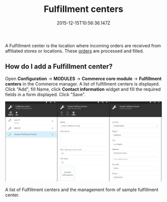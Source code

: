 ﻿---
title: Fulfillment centers
description: The article about Virto Commerce fulfillment centers
layout: docs
date: 2015-12-15T10:56:36.147Z
priority: 1
---
A Fulfillment center is the location where incoming orders are received from affiliated stores or locations. These <a class="crosslink" href="https://virtocommerce.com/shopping-cart" target="_blank">orders</a> are processed and filled.

## How do I add a Fulfillment center?

Open **Configuration** -> **MODULES** -> **Commerce core module** -> **Fulfillment centers** in the Commerce manager. A list of fulfillment centers is displayed. Click "Add", fill Name, click **Contact information** widget and fill the required fields in a form displayed. Click "Save".

![](../../assets/images/docs/image2015-12-15_12-49-19.png)

A list of Fulfillment centers and the management form of sample fulfillment center.
